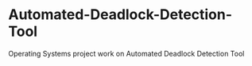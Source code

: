 # Automated-Deadlock-Detection-Tool
Operating Systems project work on Automated Deadlock Detection Tool
